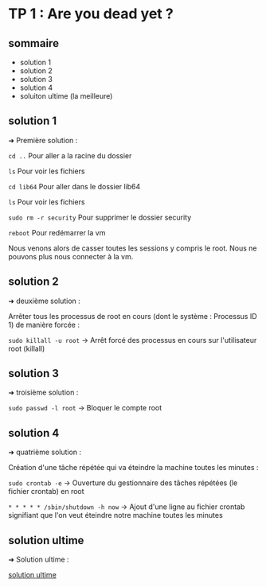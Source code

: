 # TP 1 : Are you dead yet ?

## sommaire

- solution 1
- solution 2
- solution 3
- solution 4
- soluiton ultime (la meilleure)

## solution 1

➜ Première solution :

``` cd .. ```
Pour aller a la racine du dossier

``` ls ```
Pour voir les fichiers

``` cd lib64 ```
Pour aller dans le dossier lib64

``` ls ```
Pour voir les fichiers

``` sudo rm -r security ```
Pour supprimer le dossier security

``` reboot ```
Pour redémarrer la vm

Nous venons alors de casser toutes les sessions y compris le root. Nous ne pouvons plus nous connecter à la vm.

## solution 2

➜ deuxième solution :

Arrêter tous les processus de root en cours (dont le système : Processus ID 1) de manière forcée :

```sudo killall -u root``` -> Arrêt forcé des processus en cours sur l'utilisateur root (killall)

## solution 3

➜ troisième solution :

```sudo passwd -l root``` -> Bloquer le compte root

## solution 4

➜ quatrième solution :

Création d'une tâche répétée qui va éteindre la machine toutes les minutes :

```sudo crontab -e``` -> Ouverture du gestionnaire des tâches répétées (le fichier crontab) en root

```* * * * * /sbin/shutdown -h now``` -> Ajout d'une ligne au fichier crontab signifiant que l'on veut éteindre notre machine toutes les minutes

## solution ultime

➜ Solution ultime :

[solution ultime](giphy.gif)